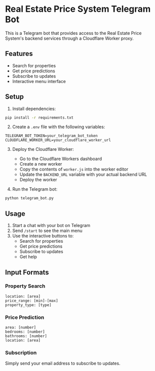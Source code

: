 # Real Estate Price System Telegram Bot

This is a Telegram bot that provides access to the Real Estate Price System's backend services through a Cloudflare Worker proxy.

## Features

- Search for properties
- Get price predictions
- Subscribe to updates
- Interactive menu interface

## Setup

1. Install dependencies:
```bash
pip install -r requirements.txt
```

2. Create a `.env` file with the following variables:
```
TELEGRAM_BOT_TOKEN=your_telegram_bot_token
CLOUDFLARE_WORKER_URL=your_cloudflare_worker_url
```

3. Deploy the Cloudflare Worker:
   - Go to the Cloudflare Workers dashboard
   - Create a new worker
   - Copy the contents of `worker.js` into the worker editor
   - Update the `BACKEND_URL` variable with your actual backend URL
   - Deploy the worker

4. Run the Telegram bot:
```bash
python telegram_bot.py
```

## Usage

1. Start a chat with your bot on Telegram
2. Send `/start` to see the main menu
3. Use the interactive buttons to:
   - Search for properties
   - Get price predictions
   - Subscribe to updates
   - Get help

## Input Formats

### Property Search
```
location: [area]
price_range: [min]-[max]
property_type: [type]
```

### Price Prediction
```
area: [number]
bedrooms: [number]
bathrooms: [number]
location: [area]
```

### Subscription
Simply send your email address to subscribe to updates. 